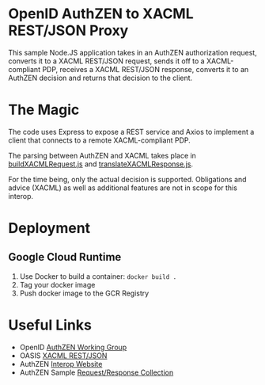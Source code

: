 # OpenID AuthZEN to XACML REST/JSON Proxy
This sample Node.JS application takes in an AuthZEN authorization request, converts it to a XACML REST/JSON request, sends it off to a XACML-compliant PDP, receives a XACML REST/JSON response, converts it to an AuthZEN decision and returns that decision to the client.

# The Magic
The code uses Express to expose a REST service and Axios to implement a client that connects to a remote XACML-compliant PDP.

The parsing between AuthZEN and XACML takes place in [buildXACMLRequest.js](buildXACMLRequest.js) and [translateXACMLResponse.js](translateXACMLResponse.js).

For the time being, only the actual decision is supported. Obligations and advice (XACML) as well as additional features are not in scope for this interop.

# Deployment

## Google Cloud Runtime

1. Use Docker to build a container: `docker build .`
2. Tag your docker image
3. Push docker image to the GCR Registry

# Useful Links
 - OpenID [AuthZEN Working Group](https://openid.net/wg/authzen/)
 - OASIS [XACML REST/JSON](https://docs.oasis-open.org/xacml/xacml-json-http/v1.1/xacml-json-http-v1.1.html)
 - AuthZEN [Interop Website](https://authzen-interop.net/)
 - AuthZEN Sample [Request/Response Collection](https://www.postman.com/axiomatics/workspace/authzen-sample-requests/)